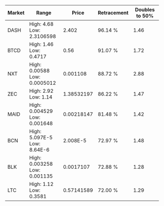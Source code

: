 | Market | Range | Price| Retracement | Doubles to 50% |
| --- | --- | --- | --- | --- |
| DASH | High: 4.68<br />Low: 2.3106598 | 2.402 | 96.14 % | 1.46 |
| BTCD | High: 1.46<br />Low: 0.4717 | 0.56 | 91.07 % | 1.72 |
| NXT | High: 0.00588<br />Low: 0.0005012 | 0.001108 | 88.72 % | 2.88 |
| ZEC | High: 2.92<br />Low: 1.14 | 1.38532197 | 86.22 % | 1.47 |
| MAID | High: 0.004529<br />Low: 0.001648 | 0.00218147 | 81.48 % | 1.42 |
| BCN | High: 5.097E-5<br />Low: 8.64E-6 | 2.008E-5 | 72.97 % | 1.48 |
| BLK | High: 0.003258<br />Low: 0.001135 | 0.0017107 | 72.88 % | 1.28 |
| LTC | High: 1.12<br />Low: 0.3581 | 0.57141589 | 72.00 % | 1.29 |
